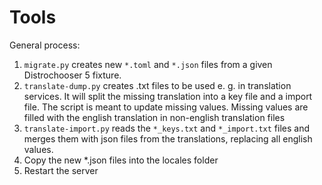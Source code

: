# Tools

General process: 

1. `migrate.py` creates new `*.toml` and `*.json` files from a given Distrochooser 5 fixture.
2. `translate-dump.py` creates .txt files to be used e. g.  in translation services. It will split the missing translation into a key file and a import file. The script is meant to update missing values. Missing values are filled with the english translation in non-english translation files
3. `translate-import.py` reads the `*_keys.txt` and `*_import.txt` files and merges them with json files from the translations, replacing all english values.
4. Copy the new *.json files into the locales folder 
5. Restart the server